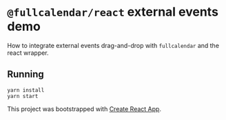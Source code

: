 # `@fullcalendar/react` external events demo

How to integrate external events drag-and-drop with `fullcalendar` and the react wrapper.

## Running
```
yarn install
yarn start
```

This project was bootstrapped with [Create React App](https://github.com/facebook/create-react-app).
